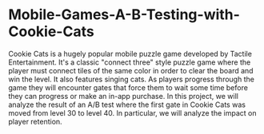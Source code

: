 # Mobile-Games-A-B-Testing-with-Cookie-Cats
Cookie Cats is a hugely popular mobile puzzle game developed by Tactile Entertainment. It's a classic "connect three" style puzzle game where the player must connect tiles of the same color in order to clear the board and win the level. It also features singing cats.  As players progress through the game they will encounter gates that force them to wait some time before they can progress or make an in-app purchase. In this project, we will analyze the result of an A/B test where the first gate in Cookie Cats was moved from level 30 to level 40. In particular, we will analyze the impact on player retention.
